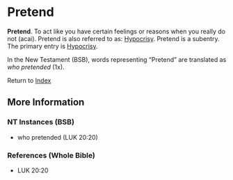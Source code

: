 # Pretend
**Pretend**. 
To act like you have certain feelings or reasons when you really do not (acai). 
Pretend is also referred to as: 
[Hypocrisy](Hypocrisy.md). 
Pretend is a subentry. The primary entry is 
[Hypocrisy](Hypocrisy.md). 




In the New Testament (BSB), words representing “Pretend” are translated as 
*who pretended* (1x). 


Return to [Index](00-Index.md)

## More Information

### NT Instances (BSB)

* who pretended (LUK 20:20)



### References (Whole Bible)

* LUK 20:20



